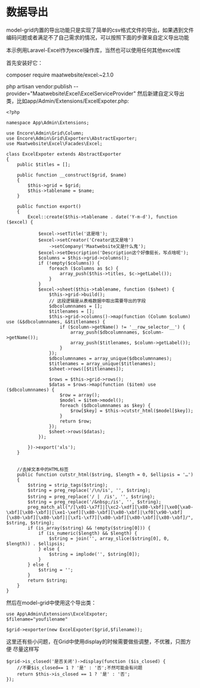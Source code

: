 # 数据导出 #

model-grid内置的导出功能只是实现了简单的csv格式文件的导出，如果遇到文件编码问题或者满足不了自己需求的情况，可以按照下面的步骤来自定义导出功能

本示例用Laravel-Excel作为excel操作库，当然也可以使用任何其他excel库

首先安装好它：

composer require maatwebsite/excel:~2.1.0

php artisan vendor:publish --provider="Maatwebsite\Excel\ExcelServiceProvider"
然后新建自定义导出类，比如app/Admin/Extensions/ExcelExpoter.php:

    <?php

    namespace App\Admin\Extensions;
    
    use Encore\Admin\Grid\Column;
    use Encore\Admin\Grid\Exporters\AbstractExporter;
    use Maatwebsite\Excel\Facades\Excel;
    
    class ExcelExpoter extends AbstractExporter
	{
	    public $titles = [];
	
	    public function __construct($grid, $name)
	    {
	        $this->grid = $grid;
	        $this->tablename = $name;
	    }
	
	    public function export()
	    {
	        Excel::create($this->tablename . date('Y-m-d'), function ($excel) {
	
	            $excel->setTitle('这是啥');
	            $excel->setCreator('Creator这又是啥')
	                ->setCompany('Maatwebsite又是什么鬼');
	            $excel->setDescription('Description这个好像挺长，写点啥呢');
	            $columns = $this->grid->columns();
	            if (!empty($columns)) {
	                foreach ($columns as $c) {
	                    array_push($this->titles, $c->getLabel());
	                }
	            }
	            $excel->sheet($this->tablename, function ($sheet) {
	                $this->grid->build();
	                // 这段逻辑是从表格数据中取出需要导出的字段
	                $dbcolumnnames = [];
	                $titlenames = [];
	                $this->grid->columns()->map(function (Column $column) use (&$dbcolumnnames, &$titlenames) {
	                    if ($column->getName() != '__row_selector__') {
	                        array_push($dbcolumnnames, $column->getName());
	                        array_push($titlenames, $column->getLabel());
	                    }
	                });
	                $dbcolumnnames = array_unique($dbcolumnnames);
	                $titlenames = array_unique($titlenames);
	                $sheet->rows([$titlenames]);
	
	                $rows = $this->grid->rows();
	                $datas = $rows->map(function ($item) use ($dbcolumnnames) {
	                    $row = array();
	                    $model = $item->model();
	                    foreach ($dbcolumnnames as $key) {
	                        $row[$key] = $this->cutstr_html($model[$key]);
	                    }
	                    return $row;                 
	                });
	                $sheet->rows($datas);
	            });
	
	        })->export('xls');
	    }
	
	
	    //去掉文本中的HTML标签
	    public function cutstr_html($string, $length = 0, $ellipsis = '…')
	    {
	        $string = strip_tags($string);
	        $string = preg_replace('/\n/is', '', $string);
	        $string = preg_replace('/ |　/is', '', $string);
	        $string = preg_replace('/&nbsp;/is', '', $string);
	        preg_match_all("/[\x01-\x7f]|[\xc2-\xdf][\x80-\xbf]|\xe0[\xa0-\xbf][\x80-\xbf]|[\xe1-\xef][\x80-\xbf][\x80-\xbf]|\xf0[\x90-\xbf][\x80-\xbf][\x80-\xbf]|[\xf1-\xf7][\x80-\xbf][\x80-\xbf][\x80-\xbf]/", $string, $string);
	        if (is_array($string) && !empty($string[0])) {
	            if (is_numeric($length) && $length) {
	                $string = join('', array_slice($string[0], 0, $length)) . $ellipsis;
	            } else {
	                $string = implode('', $string[0]);
	            }
	        } else {
	            $string = '';
	        }
	        return $string;
	    }
    }

然后在model-grid中使用这个导出类：

    use App\Admin\Extensions\ExcelExpoter;
    $filename="youfilename"
    
    $grid->exporter(new ExcelExpoter($grid,$filename));
这里还有些小问题，在Grid中使用display的时候需要做些调整，不优雅，只图方便
尽量这样写

    $grid->is_closed('是否关闭')->display(function ($is_closed) {
    	//不要$is_closed== 1 ? '是' : '否';不然可能会有问题
    	return $this->is_closed == 1 ? '是' : '否';
    });
